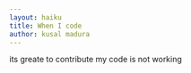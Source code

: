 ```yaml
---
layout: haiku
title: When I code
author: kusal madura
---
```


its greate to contribute my code is not working
